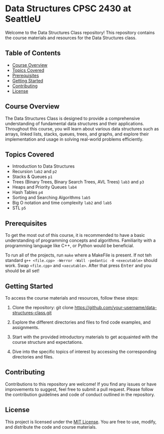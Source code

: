 # Data Structures CPSC 2430 at SeattleU

Welcome to the Data Structures Class repository! This repository contains the course materials and resources for the Data Structures class.

## Table of Contents

- [Course Overview](#course-overview)
- [Topics Covered](#topics-covered)
- [Prerequisites](#prerequisites)
- [Getting Started](#getting-started)
- [Contributing](#contributing)
- [License](#license)

## Course Overview

The Data Structures Class is designed to provide a comprehensive understanding of fundamental data structures and their applications. Throughout this course, you will learn about various data structures such as arrays, linked lists, stacks, queues, trees, and graphs, and explore their implementation and usage in solving real-world problems efficiently.

## Topics Covered

- Introduction to Data Structures
- Recursion `lab2` and  `p2`
- Stacks & Queues `p1`
- Trees (Binary Trees, Binary Search Trees, AVL Trees) `lab3` and `p3`
- Heaps and Priority Queues `lab4`
- Hash Tables `p4`
- Sorting and Searching Algorithms `lab5`
- Big O notation and time complexity `lab2` and `lab5`
- STL `p5`

## Prerequisites

To get the most out of this course, it is recommended to have a basic understanding of programming concepts and algorithms. Familiarity with a programming language like C++, or Python would be beneficial.

To run all of the projects, run `make` where a MakeFile is present. If not teh standard `g++ <file.cpp> -Werror -Wall -pedantic -0 <executable>` should work. Swap `<file.cpp>` and `<xecutable>`. After that press <kbd>Enter</kbd> and you should be all set!

## Getting Started

To access the course materials and resources, follow these steps:

1. Clone the repository:
git clone https://github.com/your-username/data-structures-class.git


2. Explore the different directories and files to find code examples, and assignments.

3. Start with the provided introductory materials to get acquainted with the course structure and expectations.

4. Dive into the specific topics of interest by accessing the corresponding directories and files.

## Contributing

Contributions to this repository are welcome! If you find any issues or have improvements to suggest, feel free to submit a pull request. Please follow the contribution guidelines and code of conduct outlined in the repository.

## License

This project is licensed under the [MIT License](LICENSE). You are free to use, modify, and distribute the code and course materials.
